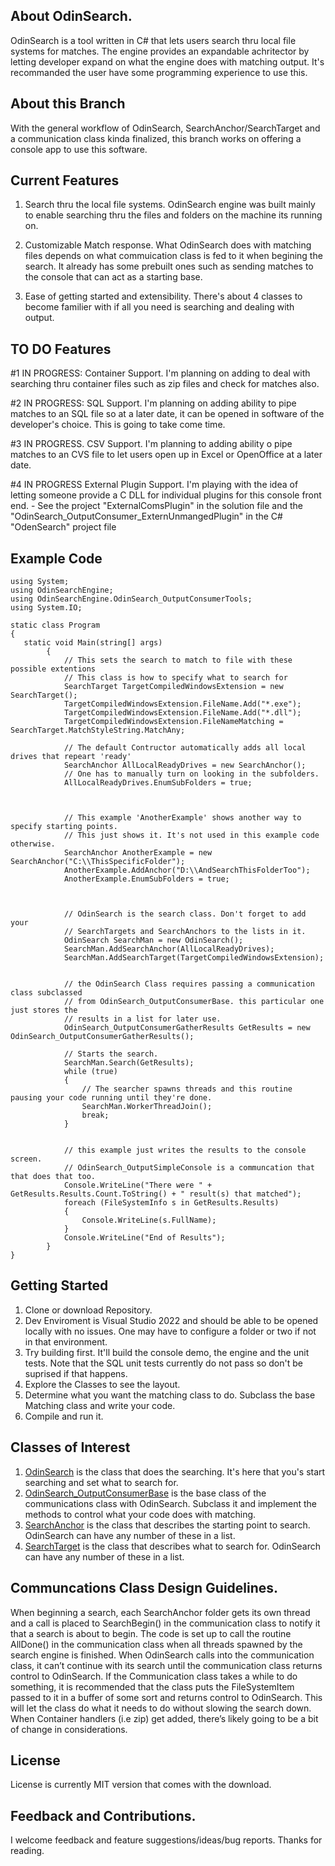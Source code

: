 ## About OdinSearch.
OdinSearch is a tool written in C# that lets users search thru local file systems for matches. The engine provides an expandable achritector by letting developer expand on what the engine does with matching output. It's recommanded the user have some programming experience to use this.


## About this Branch
With the general workflow of OdinSearch, SearchAnchor/SearchTarget and a communication class kinda finalized, this branch works on offering a console app to use this software.


## Current Features
1. Search thru the local file systems.  OdinSearch engine was built mainly to enable searching thru the files and folders on the machine its running on. 

2.  Customizable Match response.  What OdinSearch does with matching files depends on what commuication class is fed to it when begining the search.  It already has some prebuilt ones such as sending matches to the console that can act as a starting base.

3. Ease of getting started and extensibility.    There's about 4 classes to become familier with  if all you need is searching and dealing with output. 


## TO DO Features

#1 IN PROGRESS:   Container Support.  I'm planning on adding to deal with searching thru container files such as zip files and check for matches also.

#2 IN PROGRESS:  SQL Support.  I'm planning on adding ability to pipe matches to an SQL file so at a later date, it can be opened in software of the developer's choice. This is going to take come time.

#3 IN PROGRESS.  CSV Support.  I'm planning to adding ability o pipe matches to an CVS file to let users open up in Excel or OpenOffice at a later date.

#4 IN PROGRESS  External Plugin Support.  I'm playing with the idea of letting someone provide a C DLL for individual plugins for this console front end. - See the project "ExternalComsPlugin" in the solution file and the "OdinSearch_OutputConsumer_ExternUnmangedPlugin" in the C# "OdenSearch" project file


## Example Code
```
using System;
using OdinSearchEngine;
using OdinSearchEngine.OdinSearch_OutputConsumerTools;
using System.IO;

static class Program
{
   static void Main(string[] args)
        {
            // This sets the search to match to file with these possible extentions
            // This class is how to specify what to search for
            SearchTarget TargetCompiledWindowsExtension = new SearchTarget();
            TargetCompiledWindowsExtension.FileName.Add("*.exe");
            TargetCompiledWindowsExtension.FileName.Add("*.dll");
            TargetCompiledWindowsExtension.FileNameMatching = SearchTarget.MatchStyleString.MatchAny;

            // The default Contructor automatically adds all local drives that repeart 'ready'
            SearchAnchor AllLocalReadyDrives = new SearchAnchor();
            // One has to manually turn on looking in the subfolders.
            AllLocalReadyDrives.EnumSubFolders = true;
            
            
            
            // This example 'AnotherExample' shows another way to specify starting points.
            // This just shows it. It's not used in this example code otherwise.
            SearchAnchor AnotherExample = new SearchAnchor("C:\\ThisSpecificFolder");
            AnotherExample.AddAnchor("D:\\AndSearchThisFolderToo");
            AnotherExample.EnumSubFolders = true;
            
            

            // OdinSearch is the search class. Don't forget to add your 
            // SearchTargets and SearchAnchors to the lists in it.
            OdinSearch SearchMan = new OdinSearch();
            SearchMan.AddSearchAnchor(AllLocalReadyDrives);
            SearchMan.AddSearchTarget(TargetCompiledWindowsExtension);


            // the OdinSearch Class requires passing a communication class subclassed 
            // from OdinSearch_OutputConsumerBase. this particular one just stores the 
            // results in a list for later use.  
            OdinSearch_OutputConsumerGatherResults GetResults = new OdinSearch_OutputConsumerGatherResults();

            // Starts the search.  
            SearchMan.Search(GetResults);
            while (true)
            {
                // The searcher spawns threads and this routine pausing your code running until they're done.
                SearchMan.WorkerThreadJoin();
                break;
            }
            
            
            // this example just writes the results to the console screen.
            // OdinSearch_OutputSimpleConsole is a communcation that that does that too.
            Console.WriteLine("There were " + GetResults.Results.Count.ToString() + " result(s) that matched");
            foreach (FileSystemInfo s in GetResults.Results)
            {
                Console.WriteLine(s.FullName);
            }
            Console.WriteLine("End of Results");
        }
}
```
## Getting Started

1.  Clone or download Repository.
2.  Dev Enviroment is Visual Studio 2022 and should be able to be opened locally with no issues. One may have to configure a folder or two if not in that environment.
3.  Try building first.   It'll build the console demo, the engine and the unit tests.  Note that the SQL unit tests currently do not pass so don't be suprised if that happens.  
4.  Explore the Classes to see the layout.
5.  Determine what you want the matching class to do. Subclass the base Matching class and write your code.
6.  Compile and run it.


## Classes of Interest

1. [OdinSearch](https://github.com/ShadowKnightMK4/OdinSearch/blob/master/FileInventoryEngine/OdinSearch.cs) is the class that does the searching. It's here that you's start searching and set what to search for.
2. [OdinSearch_OutputConsumerBase](https://github.com/ShadowKnightMK4/OdinSearch/blob/master/FileInventoryEngine/OdinSearch_OutputConsumerTools/OdinSearch_OutputConsumerBase.cs) is the base class of the communications class with OdinSearch.  Subclass it and implement the methods to control what your code does with matching.
2. [SearchAnchor](https://github.com/ShadowKnightMK4/OdinSearch/blob/master/FileInventoryEngine/SearchAnchor.cs) is the class that describes the starting point to search.  OdinSearch can have any number of these in a list.
3. [SearchTarget](https://github.com/ShadowKnightMK4/OdinSearch/blob/master/FileInventoryEngine/SearchTarget.cs) is the class that describes what to search for.  OdinSearch can have any number of these in a list.


## Communcations Class Design Guidelines.
When beginning a search, each SearchAnchor folder gets its own thread and a call is placed to SearchBegin() in the communication class to notify it that a search is about to begin. The code is set up to call the routine AllDone() in the communication class when all threads spawned by the search engine is finished. When OdinSearch calls into the communication class, it can’t continue with its search until the communication class returns control to OdinSearch. If the Communication class takes a while to do something, it is recommended that the class puts the FileSystemItem passed to it in a buffer of some sort and returns control to OdinSearch. This will let the class do what it needs to do without slowing the search down. When Container handlers (i.e zip) get added, there’s likely going to be a bit of change in considerations.



## License
License is currently MIT version that comes with the download.

## Feedback and Contributions.
I welcome feedback and feature suggestions/ideas/bug reports.  Thanks for reading.
